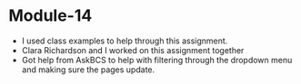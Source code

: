 # Module-14

* I used class examples to help through this assignment.
* Clara Richardson and I worked on this assignment together
* Got help from AskBCS to help with filtering through the dropdown menu and making sure the pages update.
